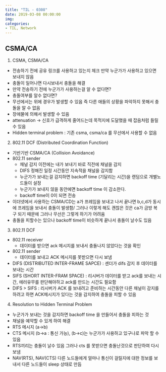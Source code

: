 ```yaml
---
title: "TIL - 0308"
date: 2019-03-08 00:00:00
img:
categories:
- TIL, Network
---
```


## CSMA/CA

1. CSMA, CSMA/CA
- 전송하기 전에 공유 링크를 사용하고 있는지 체크 만약 누군가가 사용하고 있으면 보내지 않음
- 충돌이 일어나면 다시보내서 충돌을 해결
- 만약 전송하기 전에 누군가가 사용하는걸 알 수 없다면?
- 충돌여부를 알수 없다면?
- 무선에서는 위에 경우가 발생할 수 있음 즉 다른 애들의 상황을 파악하지 못해서 충돌을 알 수 없음
- 장애물에 의해서 발생할 수 있음
- attenuation -> 신호가 급격하게 줄어드는데 목적지에 도달했을 때 잡음처럼 들릴 수 있음
- Hidden terminal problem : 기존 csma, csma/ca 를 무선에서 사용할 수 없음

2. 802.11 DCF (Distributed Coordination Function)
- 기반기반 CSMA/CA (Collision Avoidance)
- 802.11 sender
    - 채널 감지 이전에는 내가 보내기 바로 직전에 채널을 감지
    - DIFS 정해진 일정 시간동안 지속적을 채널을 감지함
    - 누군가가 보내는걸 감지하면 backoff time (기달리는 시간)을 랜덤으로 개별노드들이 설정
    - 누군가가 보내지 않을 동안에면 backoff time 이 감소한다.
    - backoff time이 0이 되면 전송
- 이더넷에서 사용하는 CSMA/CD는 a가 프레임을 보내고 나서 끝나면 b,c,d가 동시에 프레임을 보내서 충돌이 발생함/ 그러나 이렇게 해도 괜찮은 것은 ca가 금방 복구 되기 때문에 그러나 무선은 그렇게 하기가 어려움
- 충돌을 피할수는 있으나 backoff time이 비슷하게 끝나서 충돌이 날수도 있음

3. 802.11 DCF
- 802.11 receiver
    - 데이터를 받으면 ack 메시지를 보내서 충돌나지 않았다는 것을 확인
- 802.11 sender
    - 데이터를 보내고 ACK 메시지를 못받으면 다시 보냄
- DIFS (DISTRIBUTED INTER-FRAME SAPCE) : 센더가 difs 감지 후 데이터를 보내는 시간
- SIFS (SHORT INTER-FRAM SPACE) : 리시버가 데이터를 받고 ack를 보내는 시간, 에러유무를 판단해야하고 ack를 만드는 시간도 필요함
- DIFS > SIFS : 리시버가 ACK 를 보내려고 준비하는 시간동안 다른 채널이 감지를 하려고 하면 ACK메시지가 있다는 것을 감지하여 충돌을 피할 수 있음

4. Resolution to Hidden Terminal Problem
- 누군가가 보내는 것을 감지하면 backoff time 을 만들어서 충돌을 피하는 것
- 채널을 예약할 수 있게 하여 해결
- RTS 메시지  (a->b)
- CTS 메시지 (b->a : 통신 가능), (b->c)는 누군가가 사용하고 있구나로 파악 할 수 있음
- RTS끼리는 충돌이 날수 있음 그러나 cts 를 못받으면 충돌난것으로 판단하여 다시 보냄
- NAV(RTS), NAV(CTS) 다른 노드들에게 얼마나 통신이 걸릴지에 대한 정보를 보내서 다른 노드들이 sleep 상태로 만듬
